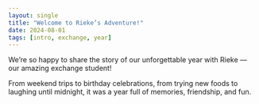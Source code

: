 ```yaml
---
layout: single
title: "Welcome to Rieke’s Adventure!"
date: 2024-08-01
tags: [intro, exchange, year]
---
```


We’re so happy to share the story of our unforgettable year with Rieke — our amazing exchange student!

From weekend trips to birthday celebrations, from trying new foods to laughing until midnight, it was a year full of memories, friendship, and fun.
